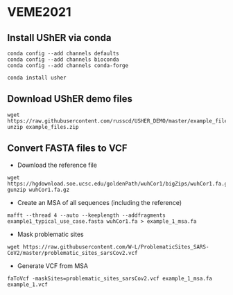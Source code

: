 # VEME2021

## Install UShER via conda
```
conda config --add channels defaults
conda config --add channels bioconda
conda config --add channels conda-forge

conda install usher
```

## Download UShER demo files
```
wget https://raw.githubusercontent.com/russcd/USHER_DEMO/master/example_files.zip
unzip example_files.zip
```

## Convert FASTA files to VCF
* Download the reference file
```
wget https://hgdownload.soe.ucsc.edu/goldenPath/wuhCor1/bigZips/wuhCor1.fa.gz
gunzip wuhCor1.fa.gz
```

* Create an MSA of all sequences (including the reference)
```
mafft --thread 4 --auto --keeplength --addfragments example1_typical_use_case.fasta wuhCor1.fa > example_1_msa.fa
```

* Mask problematic sites
```
wget https://raw.githubusercontent.com/W-L/ProblematicSites_SARS-CoV2/master/problematic_sites_sarsCov2.vcf
```

* Generate VCF from MSA
```
faToVcf -maskSites=problematic_sites_sarsCov2.vcf example_1_msa.fa example_1.vcf
```

